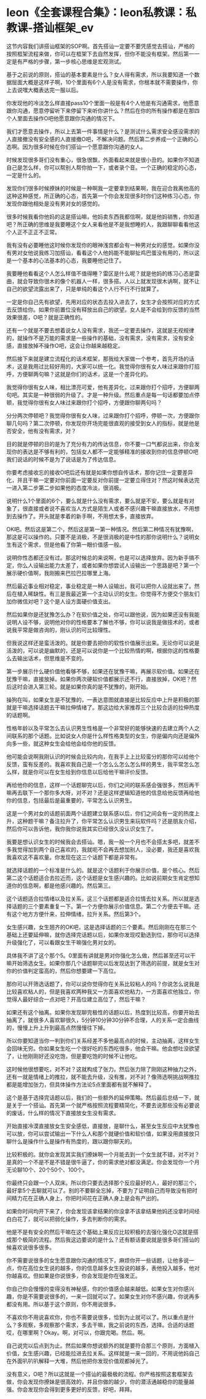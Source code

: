 # leon《全套课程合集》：leon私教课：私教课-搭讪框架_ev

这节内容我们讲搭讪框架的SOP啊。首先搭讪一定要不要凭感觉去搭讪，严格的按照框架流程来做，你可以在框架下去自然发挥，但你不能没有框架。然后第一一定是有严格的步骤，第一步核心思维是宏观测试。

基于之前说的原则，搭讪的基本要素是什么？女人得有需求，所以我要知道一个数据层面大概是这样子啊，10个里面有6个人是没有需求，你根本就不需要操作，你上去说嘿大概表达完一服以后。

你发现他的冷淡怎么样直接pass10个里面一般是有4个人他是有沟通需求，他愿意跟你沟通，愿意停留听下来停留下来听你讲什么？然后在你的所有操作都是在那四个人里面去操作O吧他愿意跟你沟通的情况下。

我们才愿意去操作，所以上去第一件事情是什么？是测试什么需求安全感没需求的人直接撤没有安全感的人直接撤O吧，不解决问题。然后第二步养成一个正确的心态啊。因为很多时候在你们搭讪一个愿意跟你沟通的女人。

时候发现很多哥们没有重心，很急很飘，外面看起来就是很小丑的。如果你不知道自己是怎么样，你可以帮别人帮你拍一下，或者录个音。一个正确的稳定的心态，一定是什么的。

发现你们很多时候撩妹的时候是一种啊我一定要拿到结果啊，我在迎合我离他高的这种这种感觉，所正确的心态，首先第一个你会发现很多时你们这种练习心态，你发现你跟他相处是没有男对女的感觉的。

很多时候我看你他妈的这是搭讪嘛，他妈卖东西我都信啊，就是他妈销售，你知道吧？所正确的思维是我要睡这个女人来看他是不是我想睡的人，我跟聊聊看看他这个人正不正正不正常。

我有没有必要睡他这时候你发现你的眼神浅宫都会有一种男对女的感觉。如果你没有男对女他说我练习加搭讪，看看这个人他妈能不能聊扯鸡巴蛋没有用的，所以这是一个基本的心法基本的心态，我要睡他记住了。

我要睡他看看这个人怎么样值不值得睡？雷区是什么呢？就是他妈的练习心态是雷曲，就会导致你很木的像个机器人一样，很多搭。人以上就发现很木讷啊，就不让自己的欲望流露出来了，只是单纯的看这个人行不行不行就算了。

一定是你自己先有欲望，先用对应的状态去投入进去了，女生才会按照对应的方式去反馈给你。如果你前置位没有释放出自己的欲望。女人是不会给到你反馈的当然效果很差，O吧？就是正确性的。

还有一个就是不要去想着说女人没有需求，我还一定要去操作，这就是无视规律的，就操作不是万能的需求是一些操作的基础，没有需求，没有需求，没有安全感，直接放掉不操作O吧，这会让你越来越稳定。

然后接下来就是建立流程化的话术框架，那我给大家做一个参考，首先开场的话术，这是我用过比较好用的，大家可以统一化。我觉得你很有女人味过来跟你打招呼，方便聊两句嘛？这就是你们的话术，这是一个差异化的。

我觉得你很有女人味，相比漂亮可爱，他有差异化，过来跟你打个招呼，方便聊两句吧。其实是一种很弱的升级了。才是一种升级。然后重点是每一句话都要加点停顿，我觉得你很有女人味过来跟你打个招呼，方便跟你聊两句吗？

分分两次停顿吧？我觉得你很有女人味，过来跟你打个招呼，停顿一次，方便跟你聊几句吗？第二次停顿，你发现你开场完能很直观的接受到女人的指标，就是他是否安全，他有没有需求，对？

目的就是停顿的目的是为了充分有力的传达信息，你不要一口气都说出来，你会发现你的表达是不够有利的，包括女人都不一定能够精准的接收到你的信息停顿O吧我们说话的时候不是为了说话是为了传达信息。

你要考虑接收忘的接收O吧后还有就是如果你想自传话术，那你记住一定要差异化，并且干嘛一定要对你前面一定要反对你前提一定要立得住对？然这时候表达完一进入第二步第二步如果他的态度冷淡，很消极。

说明什么1个里面的6个，要么就是什么没有需求，要么就是不安，要么就是有对象了，很直接或者说不喜欢当人方式是陌生人或者不感兴趣干嘛直接放水，不用想到去操作了。开头就是孝着的新手啊，不用想太多，直接放弃。

OK吧。然后这是第二个，然后这是第一第一种情况。然后第二种情况有犹豫啊，那这是可以操作的。只要不是消极，不是很消极的是中性的那你说明什么？说明女生有这个需求，但是他看了你第一眼价值感一般。

说明你性态都还没有过。那这时候总的来说啊，也是可以选择放弃。因为新手搞不定，你么人设输出能力太差了，或者如果你想尝试人设输出一个思路是吧？第一个展示硬价值啊，我刚搬来巴拉巴拉哪里上海。

然后最近事业相对稳定，事业稳定是一种人设输出，我可以把你人设就出来了。然后在植入稀缺性。有三是我最近第一个主动认识的女生。你觉得不方便交个朋友们加你微信对吧？这个是人设方面硬价值支出。

然后如果你是还犹豫怎么办？在软价值之处，你可以跟他说，因为如果还没有我能说明人设不够，说明他对你的性格要本了解也不够，你可以说我是做技术的，或者说我平常是做咨询的，刚认识的可比较理性。

但我说这样还是蛮活泼的。就是你要去把你的软性价值展示出来。无论你可以说是活泼的，可以说是幽默的，还是可以说你是一个比较热情的啊，根据你这的性格要么去输出话术，但思维是不变的。

第一步展示什么硬价值他看够不够，如果还在犹豫干嘛，再展示软价值。如果还在犹豫干嘛，直接放掉。如果你两次硬软价值都展示还不行，直接放掉，OK吧？然后这时会进入第三轮。就是如果你真的是不犹豫的，刚开始。

操狗在叫，如果女生是不犹豫的，一表达意图就直接是比较反应中上升是积极的那就是干嘛选择话题去干嘛拉伸情绪了。那这边给大家推荐三个比较合适的拉伸热度的话题啊。

性格年龄以及平常怎么去认识男生性格是一个非常好的能够快速的去建立两个人之间联系的那个话题。比如说女人你是什么样性格类型的女生，你是偏内向还是偏外向多一些，就这种女生会给他会给你他的反馈。

他可能会说啊我刚认识的时候会比较内向，在我手上上比较蛮分的那你可以给他个反馈，蛮有反差的。我喜欢我自己是一个怎么么怎么怎么样的男生，我平常怎么怎么样，就是你可以在女生给到你信息以后给他干嘛评价反馈。

再给他你的信息，这样一个话题聊完以后，你们之间的联系感会强很多，然后再干嘛再去联下一个那你多大呀，对不对？还是这样逻辑知道他的信息给他反馈再给他你的信息，包括最后是最重要的，平常怎么认识男生。

这是一个男对女的话题前面两个话题建立联系感以后，你们之间会有一定的热度上升，这种题干嘛？备注拉升了，你平常怎么认识男生来玩软件吗？还是朋友介绍，然后你可以告诉他，我你我你说我其实已经很久没认识女生了。

我要是想认识女生的时候我会去搭讪。嗯，我一般一个月也不会搭太多吧，就差不多我觉得加到两个自己喜欢的，我就呃不会再去想加别人，没必要，我还是喜欢我我喜欢这不喜欢量。你发现在这三个话题下都是非常有。

就选择话题的一个标准是什么的。就是这个话题利于你展示价值，是个核心。然后第二这个话题适合去拉近而，这个话题是女生感兴趣的。比如说前期女生肯定想知道你的信息啊，都是他感兴趣的。然后第三。

这个话题适合拉情绪以及拉关系，这三个话题都是适合拉情去拉关系。所以就是选择话题的三个要素重复一下。第一个方便你展示价值信息。第二个方便去干嘛。还有这个地方方便什来，拉伸情绪，拉升关系。然后第3个。

女生感兴趣，女生翘齐的OK吧，这是选择话题的三个要素。然后刚刚在在那三个基础上还要延伸嘛，就你选择完话题以后，如果你发现哎勤选到位，那你可以选择升级强化了，可以看跟女生干嘛强化男对女的。

具体我不讲了这个那个5。0里面有讲就是男对你强化怎么做，然后甚至还可以干嘛开始筛选女生。如果你那几个话题聊完以后发现达到了筛选的前提，就是女生对你的价值判定蛮高的，然后你想要建一下高位。

那你可以开筛选话题了，你可以说你觉得你在关系比较粘人的吗？你说怎么说我是比较喜欢粘人的，但是我喜欢两种我又一方面喜欢他粘力，一方面喜欢他独立，你觉得人最好综合一点对吧？开高位建立高位了，然后干嘛？

如果还有这个抽离。如果你发现聊完极性的话题以后，热度到比较高，你要开始去抽离了，就很多人喜欢聊很久，5分钟10分钟30分钟不合理，人的关系一定合曲线的，慢慢上升上升到最高点然慢慢往下掉。

所以你要知道当你一判到你们关系经差不多他最高点的时候，主动抽离，这样女生会回味无穷。你如果女生吃一个很好吃的东西吃很多，他会干嘛。他会想吐没欲望了，让他刚刚好还没吃饱，但是要吃饱的时候不让他吃。

这时候他很想要吃，对不对？这就构成了张力。然后张力除了刚刚这种抽力之外，还有一就是情绪上的推拉，就不能去升级，没有推，对不对？像筛选啊挑战啊推拉都是能增加张力，但具体操作方法论5点里面都有就不解释了。

这个是基于选择完话题以后，我们的一些额外的延伸策略。然后最后总结一下，就是关于一个搭讪。首先第一个就严格按照流程要精简化，不要去说那些没有必要说的废话，什么样的情况下直接放女生没有需求。

开始直接冷漠直接放女生安全感低，直接放，是聊什么，甚至女生反应中太犹豫也可以放，你可以尝试输出一下什么人和那个就硬价值和软价值，如果没用直接放只聊什么是操作什么是操作有热度的，跟以跟你聊天的。

比较积极的。就你会发现其实我们撩妹啊一个月能去到一个女生就不错，对不对？是真的一个不是不是不错是很牛逼了，你的需求绝对都没满足。你会发现你一个月无论聊10个、20个50个、100个。

你最终只会跟一个人双床。所以你只要去选择那个反应最好的人，最好的那三个，最好拿5个去聊就可以了。别的不要聊全忘掉，不要为了证明自己而导致没有把时间精力花在正确人身上，你把时间花在正确人身上是会有产出的。

如果你时间均开下来了，你会发现该拿结果的你没拿不该拿结果他妈还没拿时间经白白花了，就可以把弱化操作，多去判断你的需求。

他是不是有安全的然后干嘛在这个基础上果反应比较积极的去强化强化O这就是搭成那个极简的流程。然后我这边要说的是什么？还有额话要说就是很多哥们搭讪的候喜欢说很多很多。

你不需要说很多的女生愿意跟你沟通的情况下，麻烦你开一些话题，让他多说一点，你在高位女生说的越多，你的信息越多女生投说的越多，表他投入越多，他对你越喜欢。但如果是你说很多，你会发现是你在强发正。

你自己你会慢慢的变得没有神秘感，你的价值感会越来越低。如果女生对你感兴趣，你是不需要说很多的，一来一回就可以了。如果女生对你不感兴趣，你说再多都没有用。所以基于这个原则，你不用说很多。

不喜欢你不用说喜欢你，你也不需要说很多，恰到为止就可以了。所以重点是什么？多观察，多观察那个需求，多去干嘛，我之前说的东西，选择。合适的话题哎，在哪里啊？Okay。啊，对可以，你跟完喝。然后。啊。

自己说完以后点到为止。然后如果你想说额外的就是要符合那三个原则，方面植入价值，女生感兴趣，已经能拉进去拉关系。这样就是一来一回的，不用说他妈自己在外面叭叭叭解释一大堆，然后他把你发现价值观都掉光了。

没有意义，O吧？所以这就是一个搭讪的最极极的流程。你严格按照这套框架去做，你会发现你撩妹是很高效的，并且你做的越少，你的潜活通越稳你的能量越强。你会发现你会得到更多更好的反馈，好吧，拜拜。

